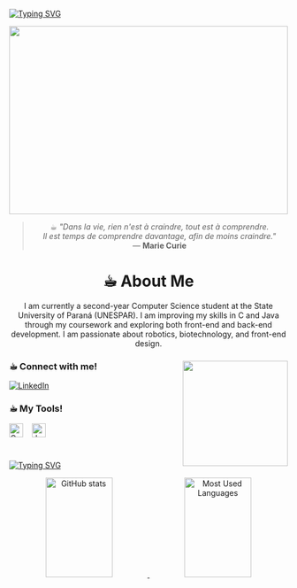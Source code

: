 
<a href="https://git.io/typing-svg"><img src="https://readme-typing-svg.demolab.com?font=Fira+Code&pause=1000&color=42F7E1&width=435&lines=%3C%E2%98%95%EF%B8%8E%EF%B8%8E+Hello%2C+I'm+Maria+Rita!%3E;%3C%E2%98%95%EF%B8%8E%EF%B8%8E+Welcome+to+my+profile%3E" alt="Typing SVG" />
</a>

<img src="https://camo.githubusercontent.com/bf81e4ff29b0f28ba4749945c68a95e78ee5fe0d573cb6448a0b49c7823d797f/68747470733a2f2f6d65646961322e67697068792e636f6d2f6d656469612f5262444b61637a71576f76497567794a6d572f67697068792e6769663f6369643d373930623736313136373262376361366130363164386561306462653436353666343730303563383632343462663064267269643d67697068792e6769662663743d67" width="100%" height="340">
<div align="center">

> ☕︎︎ _"Dans la vie, rien n'est à craindre, tout est à comprendre.  
> Il est temps de comprendre davantage, afin de moins craindre."_  
> — **Marie Curie**

</div>

<div align="center">

# ☕︎︎ About Me

I am currently a second-year Computer Science student at the State University of Paraná (UNESPAR). I am improving my skills in C and Java through my coursework and exploring both front-end and back-end development. I am passionate about robotics, biotechnology, and front-end design.
</div>

<div align="left">

<img align="right" alt="" height="190px" src="https://media2.giphy.com/media/v1.Y2lkPTc5MGI3NjExaDB2NzNyamFld210NGhkZzh3OGp0cHdwZTlwN2NjNzI4bGI2M3VjciZlcD12MV9pbnRlcm5hbF9naWZfYnlfaWQmY3Q9Zw/6XX4V0O8a0xdS/giphy.gif">


<h3 align="left">☕︎︎ Connect with me!</h3>

[![LinkedIn](https://img.shields.io/badge/LinkedIn-7C00FF?style=for-the-badge&logo=linkedin&logoColor=white)](https://www.linkedin.com/in/maria-rita-campana-9b6910349/)

<h3 align="left">☕︎︎ My Tools!</h3>

  <img src="https://cdn.jsdelivr.net/gh/devicons/devicon@latest/icons/c/c-original.svg" height="25" alt="C logo"/>
  <img width="8"/>
  <img src="https://cdn.jsdelivr.net/gh/devicons/devicon@latest/icons/java/java-original-wordmark.svg" height="25" alt="Java logo"/>
  <img width="8"/>
  
#
<a href="https://git.io/typing-svg"><img src="https://readme-typing-svg.demolab.com?font=Fira+Code&pause=1000&color=42F7E1&width=435&lines=%3C%E2%98%95%EF%B8%8E+GitHub+Stats!%3E" alt="Typing SVG" />
</a>

<div align="center">
  <a href="https://github.com/MariaCampanaP/github-readme-stats">
    <img
      width="49%"
      height="180px"
      src="https://github-readme-stats.vercel.app/api?username=MariaCampanaP&show_icons=true&theme=radical&hide_border=true&bg_color=00000000&cache_seconds=1800"
      alt="GitHub stats"
    />
  </a>

  <a href="https://github.com/MariaCampanaP/github-readme-stats">
    <img
      width="49%"
      height="180px"
      src="https://github-readme-stats.vercel.app/api/top-langs/?username=MariaCampanaP&layout=compact&theme=radical&hide_border=true&bg_color=00000000&langs_count=8&card_width=320&cache_seconds=1800"
      alt="Most Used Languages"
    />
  </a>
</div>
